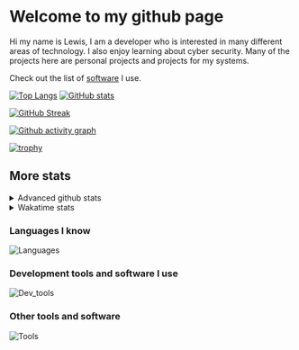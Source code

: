 # Welcome to my github page
Hi my name is Lewis, I am a developer who is interested in many different areas of technology. I also enjoy learning about cyber security. Many of the projects here are personal projects and projects for my systems.

Check out the list of [software](https://github.com/awesomelewis2007/awesomelewis2007/blob/master/software.md) I use.

[![Top Langs](https://github-readme-stats.vercel.app/api/top-langs/?username=awesomelewis2007&hide=html,css,jupyter%20notebook&langs_count=10&layout=compact&theme=transparent&exclude_repo=GPT-code-repository)](https://github.com/anuraghazra/github-readme-stats) [![GitHub stats](https://github-readme-stats.vercel.app/api?username=awesomelewis2007&show_icons=true&theme=transparent)](https://github.com/anuraghazra/github-readme-stats)

[![GitHub Streak](https://streak-stats.demolab.com?user=Awesomelewis2007&theme=transparent)](https://git.io/streak-stats)

[![Github activity graph](https://github-readme-activity-graph.cyclic.app/graph?username=awesomelewis2007&theme=github-compact&area=true)](https://github.com/ashutosh00710/github-readme-activity-graph)

[![trophy](https://github-profile-trophy.vercel.app/?username=awesomelewis2007&theme=darkhub)](https://github.com/ryo-ma/github-profile-trophy)

## More stats
<details close>
<summary>Advanced github stats</summary>
<br>
  
![Metrics](https://raw.githubusercontent.com/awesomelewis2007/awesomelewis2007/master/github-metrics.svg)
  
</details>

<details close>
<summary>Wakatime stats</summary>
<br>

<!--START_SECTION:waka-->

```text
Markdown         6 hrs 13 mins   ███████▒░░░░░░░░░░░░░░░░░   28.78 %
Rust             3 hrs 22 mins   ████░░░░░░░░░░░░░░░░░░░░░   15.64 %
Text             3 hrs 21 mins   ████░░░░░░░░░░░░░░░░░░░░░   15.57 %
C                2 hrs 32 mins   ███░░░░░░░░░░░░░░░░░░░░░░   11.75 %
Python           1 hr 22 mins    █▓░░░░░░░░░░░░░░░░░░░░░░░   06.35 %
C++              47 mins         █░░░░░░░░░░░░░░░░░░░░░░░░   03.70 %
Assembly         44 mins         █░░░░░░░░░░░░░░░░░░░░░░░░   03.42 %
Makefile         37 mins         ▓░░░░░░░░░░░░░░░░░░░░░░░░   02.93 %
CSV              35 mins         ▓░░░░░░░░░░░░░░░░░░░░░░░░   02.74 %
Docker           21 mins         ▒░░░░░░░░░░░░░░░░░░░░░░░░   01.69 %
Other            21 mins         ▒░░░░░░░░░░░░░░░░░░░░░░░░   01.66 %
```

<!--END_SECTION:waka-->
</details>

### Languages I know
![Languages](https://skillicons.dev/icons?i=python,cpp,cs,c,javascript,nodejs,dotnet,bash,css,html,rust)
### Development tools and software I use
![Dev_tools](https://skillicons.dev/icons?i=git,docker,github,googlecloud,vscode,visualstudio,raspberrypi,linux,powershell,replit)
### Other tools and software
![Tools](https://skillicons.dev/icons?i=blender,ps,pr,ai,xd,figma)
